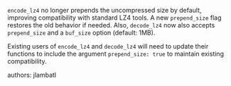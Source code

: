 `encode_lz4`  no longer prepends the uncompressed size by default, improving compatibility with standard LZ4 tools. A new `prepend_size` flag restores the old behavior if needed. Also, `decode_lz4` now also accepts `prepend_size` and a `buf_size` option (default: 1MB). 

Existing users of `encode_lz4` and `decode_lz4` will need to update their functions to include the argument `prepend_size: true` to maintain existing compatibility.

authors: jlambatl